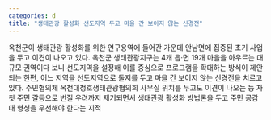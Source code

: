 ```yaml
---
categories: d
title: "생태관광 활성화 선도지역 두고 마을 간 보이지 않는 신경전"
---
```

옥천군이 생태관광 활성화를 위한 연구용역에 들어간 가운데 안남면에 집중된 초기 사업을 두고 이견이 나오고 있다. 옥천군 생태관광지구는 4개 읍·면 19개 마을을 아우르는 대규모 권역이다 보니 선도지역을 설정해 이를 중심으로 프로그램을 확대하는 방식이 제안되는 한편, 어느 지역을 선도지역으로 둘지를 두고 마을 간 보이지 않는 신경전을 치르고 있다. 주민협의체 옥천대청호생태관광협의회 사무실 위치를 두고도 이견이 나오는 등 자칫 주민 갈등으로 번질 우려까지 제기되면서 생태관광 활성화 방법론을 두고 주민 공감대 형성을 우선해야 한다는 지적